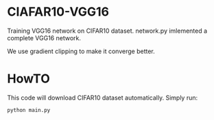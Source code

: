 
# CIAFAR10-VGG16

Training VGG16 network on CIFAR10 dataset.
network.py imlemented a complete VGG16 network.

We use gradient clipping to make it converge better.

# HowTO
This code will download CIFAR10 dataset automatically.
Simply run:
```
python main.py
```